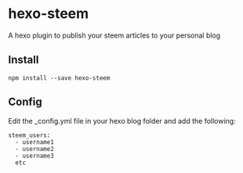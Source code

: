 # hexo-steem

A hexo plugin to publish your steem articles to your personal blog

## Install
```
npm install --save hexo-steem
```

## Config
Edit the _config.yml file in your hexo blog folder and add the following:

```
steem_users:
  - username1
  - username2
  - username3
  etc
```
